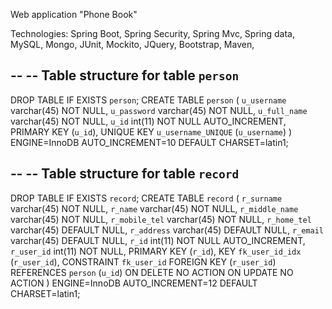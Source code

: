 
Web application "Phone Book"

Technologies: Spring Boot, Spring Security, Spring Mvc, Spring data, MySQL, Mongo, JUnit, Mockito, JQuery, Bootstrap, Maven, 



--
-- Table structure for table `person`
--

DROP TABLE IF EXISTS `person`;
CREATE TABLE `person` (
  `u_username` varchar(45) NOT NULL,
  `u_password` varchar(45) NOT NULL,
  `u_full_name` varchar(45) NOT NULL,
  `u_id` int(11) NOT NULL AUTO_INCREMENT,
  PRIMARY KEY (`u_id`),
  UNIQUE KEY `u_username_UNIQUE` (`u_username`)
) ENGINE=InnoDB AUTO_INCREMENT=10 DEFAULT CHARSET=latin1;

--
-- Table structure for table `record`
--

DROP TABLE IF EXISTS `record`;
CREATE TABLE `record` (
  `r_surname` varchar(45) NOT NULL,
  `r_name` varchar(45) NOT NULL,
  `r_middle_name` varchar(45) NOT NULL,
  `r_mobile_tel` varchar(45) NOT NULL,
  `r_home_tel` varchar(45) DEFAULT NULL,
  `r_address` varchar(45) DEFAULT NULL,
  `r_email` varchar(45) DEFAULT NULL,
  `r_id` int(11) NOT NULL AUTO_INCREMENT,
  `r_user_id` int(11) NOT NULL,
  PRIMARY KEY (`r_id`),
  KEY `fk_user_id_idx` (`r_user_id`),
  CONSTRAINT `fk_user_id` FOREIGN KEY (`r_user_id`) REFERENCES `person` (`u_id`) ON DELETE NO ACTION ON UPDATE NO ACTION
) ENGINE=InnoDB AUTO_INCREMENT=12 DEFAULT CHARSET=latin1;
